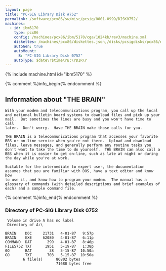 ```yaml
---
layout: page
title: "PC-SIG Library Disk #752"
permalink: /software/pcx86/sw/misc/pcsig/0001-0999/DISK0752/
machines:
  - id: ibm5170
    type: pcx86
    config: /machines/pcx86/ibm/5170/cga/1024kb/rev3/machine.xml
    diskettes: /machines/pcx86/diskettes.json,/disks/pcsigdisks/pcx86/diskettes.json
    autoGen: true
    autoMount:
      B: "PC-SIG Library Disk 0752"
    autoType: $date\r$time\rB:\rDIR\r
---
```


{% include machine.html id="ibm5170" %}

{% comment %}info_begin{% endcomment %}

## Information about "THE BRAIN"

    With your modem and telecommunications program, you call up the local
    and national bulletin board systems to download files and pick up your
    mail.  But sometimes the lines are busy and you won't have time to call
    later.  Don't worry.  Have THE BRAIN make those calls for you.
    
    THE BRAIN is a telecommunications program that accesses your favorite
    BBS or on-line service when you're not there.  Upload and download
    files, leave messages, and generally perform any routine tasks you
    don't want to take the time to do yourself.  THE BRAIN can also call a
    BBS when it is easier to get on-line, such as late at night or during
    the day while you're at work.
    
    Suitable for the intermediate to expert user, the documentation
    assumes that you are familiar with DOS, have a text editor and know how
    to use it, and know how to program your modem.  The manual has a
    glossary of commands (with detailed descriptions and brief examples of
    each) and a sample command file.
{% comment %}info_end{% endcomment %}


### Directory of PC-SIG Library Disk 0752

     Volume in drive A has no label
     Directory of A:\

    BRAIN    DOC     21731   4-01-87   9:57p
    BRAIN    EXE     62080   4-01-87   6:11p
    COMMAND  DAT       299   4-01-87   8:40p
    FILES752 TXT      1951   5-19-87   1:38p
    GO       BAT        38   5-15-87  10:50a
    GO       TXT       703   5-15-87  10:50a
            6 file(s)      86802 bytes
                           71680 bytes free
